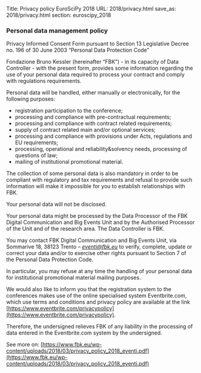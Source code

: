 Title: Privacy policy EuroSciPy 2018
URL: 2018/privacy.html
save_as: 2018/privacy.html
section: euroscipy_2018

### Personal data management policy

Privacy Informed Consent Form
pursuant to Section 13 Legislative Decree no. 196 of 30 June 2003 “Personal Data Protection Code”

Fondazione Bruno Kessler (hereinafter “FBK”) - in its capacity of Data Controller - with the present form, provides some information regarding the use of your personal data required to process your contract and
comply with regulations requirements.

Personal data will be handled, either manually or electronically, for the following purposes:

- registration participation to the conference;
- processing and compliance with pre-contractual requirements;
- processing and compliance with contract related requirements;
- supply of contract related main and/or optional services;
- processing and compliance with provisions under Acts, regulations and EU requirements;
- processing, operational and reliability&solvency needs, processing of questions of law;
- mailing of institutional promotional material.

The collection of some personal data is also mandatory in order to be compliant with regulatory and tax requirements and refusal to provide such information will make it impossible for you to establish relationships with FBK.

Your personal data will not be disclosed.

Your personal data might be processed by the Data Processor of the FBK Digital Communication and Big Events Unit and by the Authorised Processor of the Unit and of the research area.
The Data Controller is FBK.

You may contact FBK Digital Communication and Big Events Unit, via Sommarive 18, 38123 Trento – *eventi@fbk.eu* to verify, complete, update or correct your data and/or to exercise other rights pursuant to Section 7 of the Personal Data Protection Code.

In particular, you may refuse at any time the handling of your personal data for institutional promotional material mailing purposes.

We would also like to inform you that the registration system to the conferences makes use of the online specialised system Eventbrite.com, which use terms and conditions and privacy policy are available at the link
[https://www.eventbrite.com/privacypolicy](https://www.eventbrite.com/privacypolicy).

Therefore, the undersigned relieves FBK of any liability in the processing of data entered in the Eventbrite.com system by the undersigned.

See more on: [https://www.fbk.eu/wp-content/uploads/2018/03/privacy_policy_2018_eventi.pdf](https://www.fbk.eu/wp-content/uploads/2018/03/privacy_policy_2018_eventi.pdf)
